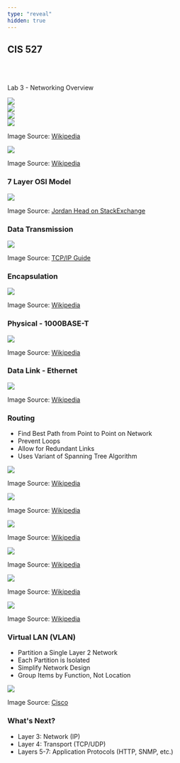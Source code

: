 ```yaml
---
type: "reveal"
hidden: true
---
```

<section>
	<h2>CIS 527</h2><br><br><p>Lab 3 - Networking Overview</p>
</section>
<section>
	<img class="stretch plain" src="/images/circuit2.png">
</section>
<section>
	<img class="stretch plain" src="/images/packet1.png">
</section>
<section>
	<img class="stretch plain" src="/images/packet2.png">
</section>
<section>
	<img class="stretch plain" src="/images/packet_switching_wiki.gif">
	<p class="imagecredit">Image Source: <a href="https://en.wikipedia.org/wiki/Packet_switching">Wikipedia</a></p>
</section>
<section>
	<img class="stretch plain" src="/images/internet_wiki.jpg">
	<p class="imagecredit">Image Source: <a href="https://en.wikipedia.org/wiki/Computer_network">Wikipedia</a></p>
</section>
<section>
	<h3>7 Layer OSI Model</h3>
	<img class="stretch" src="/images/7layer_github.gif">
	<p class="imagecredit">Image Source: <a href="https://github.com/zikrillah/F5-Blueprint-Material/wiki/OSI-Model">Jordan Head on StackExchange</a></p>
</section>
<section>
	<h3>Data Transmission</h3>
	<img class="stretch" src="/images/layers_tcpip.png">
	<p class="imagecredit">Image Source: <a href="http://www.tcpipguide.com/free/t_IndirectDeviceConnectionandMessageRouting.htm">TCP/IP Guide</a></p>
</section>
<section>
	<h3>Encapsulation</h3>
	<img class="stretch" src="/images/encapsulation_tcpip.png">
	<p class="imagecredit">Image Source: <a href="http://www.tcpipguide.com/free/t_DataEncapsulationProtocolDataUnitsPDUsandServiceDa.htm">Wikipedia</a></p>
</section>
<section>
	<h3>Physical - 1000BASE-T</h3>
	<img class="stretch" src="/images/nic_wiki.jpg">
	<p class="imagecredit">Image Source: <a href="http://en.wikipedia.org/wiki/Ethernet_card">Wikipedia</a></p>
</section>
<section>
	<h3>Data Link - Ethernet</h3>
	<img class="stretch" src="/images/ethernet_wiki.jpg">
	<p class="imagecredit">Image Source: <a href="http://en.wikipedia.org/wiki/Ethernet">Wikipedia</a></p>
</section>
<section>
	<h3>Routing</h3>
	<ul>
		<li>Find Best Path from Point to Point on Network</li>
		<li>Prevent Loops</li>
		<li>Allow for Redundant Links</li>
		<li>Uses Variant of Spanning Tree Algorithm</li>
	</ul>
</section>
<section>
	<section>
		<img class="stretch plain" src="/images/net1_wiki.svg">
		<p class="imagecredit">Image Source: <a href="http://en.wikipedia.org/wiki/Spanning_Tree_Protocol">Wikipedia</a></p>
	</section>
	<section>
		<img class="stretch plain" src="/images/net2_wiki.svg">
		<p class="imagecredit">Image Source: <a href="http://en.wikipedia.org/wiki/Spanning_Tree_Protocol">Wikipedia</a></p>
	</section>
	<section>
		<img class="stretch plain" src="/images/net3_wiki.svg">
		<p class="imagecredit">Image Source: <a href="http://en.wikipedia.org/wiki/Spanning_Tree_Protocol">Wikipedia</a></p>
	</section>
	<section>
		<img class="stretch plain" src="/images/net4_wiki.svg">
		<p class="imagecredit">Image Source: <a href="http://en.wikipedia.org/wiki/Spanning_Tree_Protocol">Wikipedia</a></p>
	</section>
	<section>
		<img class="stretch plain" src="/images/net5_wiki.svg">
		<p class="imagecredit">Image Source: <a href="http://en.wikipedia.org/wiki/Spanning_Tree_Protocol">Wikipedia</a></p>
	</section>
	<section>
		<img class="stretch plain" src="/images/net6_wiki.svg">
		<p class="imagecredit">Image Source: <a href="http://en.wikipedia.org/wiki/Spanning_Tree_Protocol">Wikipedia</a></p>
	</section>
</section>
<section>
	<h3>Virtual LAN (VLAN)</h3>
	<ul>
		<li>Partition a Single Layer 2 Network</li>
		<li>Each Partition is Isolated</li>
		<li>Simplify Network Design</li>
		<li>Group Items by Function, Not Location</li>
	</ul>
</section>
<section>
	<img class="stretch plain" src="/images/vlan_cisco.jpg">
	<p class="imagecredit">Image Source: <a href="https://www.cisco.com/c/en/us/td/docs/switches/lan/catalyst4500/12-2/25ew/configuration/guide/conf/vlans.html">Cisco</a></p>
</section>
<section>
	<h3>What's Next?</h3>
	<ul>
		<li>Layer 3: Network (IP)</li>
		<li>Layer 4: Transport (TCP/UDP)</li>
		<li>Layers 5-7: Application Protocols (HTTP, SNMP, etc.)</li>
	</ul>
</section>
